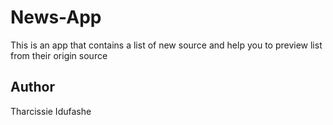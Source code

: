 # News-App
This is an app that contains a list of new source and help you to preview list from their origin source

## Author
Tharcissie Idufashe
